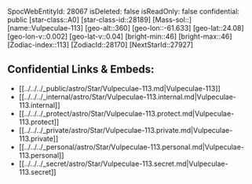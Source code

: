 ﻿---
location: [24.08,61.633,360]
type: Star
tags:
- astro/Star

---
SpocWebEntityId: 28067
isDeleted: false
isReadOnly: false
confidential: public
[star-class::A0]
[star-class-id::28189]
[Mass-sol::]
[name::Vulpeculae-113]
[geo-alt::360]
[geo-lon::-61.633]
[geo-lat::24.08]
[geo-lon-v::0.002]
[geo-lat-v::0.04]
[bright-min::46]
[bright-max::46]
[Zodiac-index::113]
[ZodiacId::28170]
[NextStarId::27927]



## Confidential Links & Embeds: 
- [[../../../_public/astro/Star/Vulpeculae-113.md|Vulpeculae-113]] 
- [[../../../_internal/astro/Star/Vulpeculae-113.internal.md|Vulpeculae-113.internal]] 
- [[../../../_protect/astro/Star/Vulpeculae-113.protect.md|Vulpeculae-113.protect]] 
- [[../../../_private/astro/Star/Vulpeculae-113.private.md|Vulpeculae-113.private]] 
- [[../../../_personal/astro/Star/Vulpeculae-113.personal.md|Vulpeculae-113.personal]] 
- [[../../../_secret/astro/Star/Vulpeculae-113.secret.md|Vulpeculae-113.secret]] 
